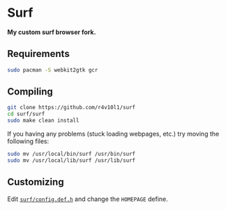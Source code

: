 # Surf
**My custom surf browser fork.**

## Requirements
```bash
sudo pacman -S webkit2gtk gcr 
```

## Compiling
```bash
git clone https://github.com/r4v10l1/surf
cd surf/surf
sudo make clean install
```
If you having any problems (stuck loading webpages, etc.) try moving the following files:
```bash
sudo mv /usr/local/bin/surf /usr/bin/surf
sudo mv /usr/local/lib/surf /usr/lib/surf
```

## Customizing
Edit [`surf/config.def.h`](surf/config.def.h) and change the `HOMEPAGE` define.
